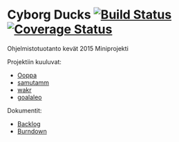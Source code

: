 # Cyborg Ducks [![Build Status](https://travis-ci.org/Ooppa/ohtu-miniproj-cyborg-ducks-.svg)](https://travis-ci.org/Ooppa/ohtu-miniproj-cyborg-ducks-) [![Coverage Status](https://coveralls.io/repos/Ooppa/ohtu-miniproj-cyborg-ducks-/badge.svg?branch=master)](https://coveralls.io/r/Ooppa/ohtu-miniproj-cyborg-ducks-?branch=master)
Ohjelmistotuotanto kevät 2015 Miniprojekti

Projektiin kuuluvat:
* [Ooppa](https://github.com/Ooppa)
* [samutamm](https://github.com/samutamm)
* [wakr](https://github.com/wakr)
* [goalaleo](https://github.com/goalaleo)


Dokumentit:
* [Backlog](https://trello.com/b/tS8tf010/cyborg-ducks)
* [Burndown](https://docs.google.com/spreadsheets/d/1qPd8qaQYev4x2YJNMHeP2SSYDPlNjsK7Se7ehJQST1E/edit?usp=sharing)
